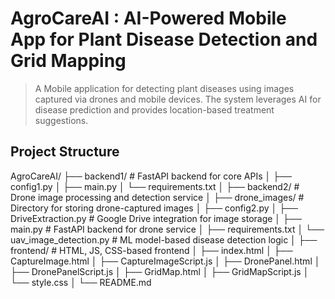 # AgroCareAI : AI-Powered Mobile App for Plant Disease Detection and Grid Mapping

> A Mobile application for detecting plant diseases using images captured via drones and mobile devices. The system leverages AI for disease prediction and provides location-based treatment suggestions.

## Project Structure

AgroCareAI/
├── backend1/                     # FastAPI backend for core APIs
│   ├── config1.py
│   ├── main.py
│   └── requirements.txt
│
├── backend2/                     # Drone image processing and detection service
│   ├── drone_images/             # Directory for storing drone-captured images
│   ├── config2.py
│   ├── DriveExtraction.py        # Google Drive integration for image storage
│   ├── main.py                   # FastAPI backend for drone service
│   ├── requirements.txt
│   └── uav_image_detection.py    # ML model-based disease detection logic
│
├── frontend/                     # HTML, JS, CSS-based frontend
│   ├── index.html
│   ├── CaptureImage.html
│   ├── CaptureImageScript.js
│   ├── DronePanel.html
│   ├── DronePanelScript.js
│   ├── GridMap.html
│   ├── GridMapScript.js
│   └── style.css
│
└── README.md
